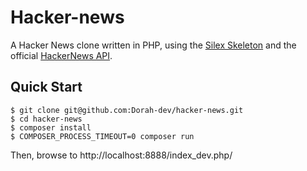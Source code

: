 # Hacker-news

A Hacker News clone written in PHP, using the [Silex Skeleton](https://github.com/silexphp/Silex-Skeleton "Title") and the official [HackerNews API](https://github.com/HackerNews/API "Title").

## Quick Start

``` shell
$ git clone git@github.com:Dorah-dev/hacker-news.git
$ cd hacker-news
$ composer install
$ COMPOSER_PROCESS_TIMEOUT=0 composer run
```

Then, browse to http://localhost:8888/index_dev.php/
